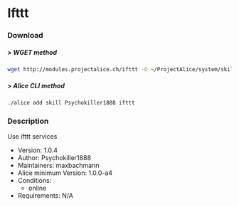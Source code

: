 # Ifttt

### Download

##### > WGET method
```bash
wget http://modules.projectalice.ch/ifttt -O ~/ProjectAlice/system/skillInstallTickets/Ifttt.install
```

##### > Alice CLI method
```bash
./alice add skill Psychokiller1888 ifttt
```

### Description
Use ifttt services

- Version: 1.0.4
- Author: Psychokiller1888
- Maintainers: maxbachmann
- Alice minimum Version: 1.0.0-a4
- Conditions:
  - online
- Requirements: N/A
